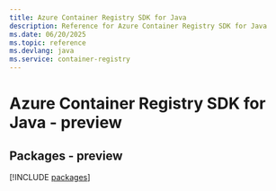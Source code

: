```yaml
---
title: Azure Container Registry SDK for Java
description: Reference for Azure Container Registry SDK for Java
ms.date: 06/20/2025
ms.topic: reference
ms.devlang: java
ms.service: container-registry
---
```

# Azure Container Registry SDK for Java - preview
## Packages - preview
[!INCLUDE [packages](container-registry-index.md)]